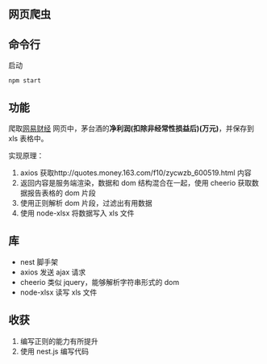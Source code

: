 ## 网页爬虫

## 命令行

启动

```
npm start
```

## 功能

爬取[网易财经](http://quotes.money.163.com/f10/zycwzb_600519.html) 网页中，茅台酒的**净利润(扣除非经常性损益后)(万元)**，并保存到 xls 表格中。

实现原理：

1. axios 获取http://quotes.money.163.com/f10/zycwzb_600519.html 内容
2. 返回内容是服务端渲染，数据和 dom 结构混合在一起，使用 cheerio 获取数据报告表格的 dom 片段
3. 使用正则解析 dom 片段，过滤出有用数据
4. 使用 node-xlsx 将数据写入 xls 文件

## 库

- nest 脚手架
- axios 发送 ajax 请求
- cheerio 类似 jquery，能够解析字符串形式的 dom
- node-xlsx 读写 xls 文件

## 收获

1. 编写正则的能力有所提升
2. 使用 nest.js 编写代码
